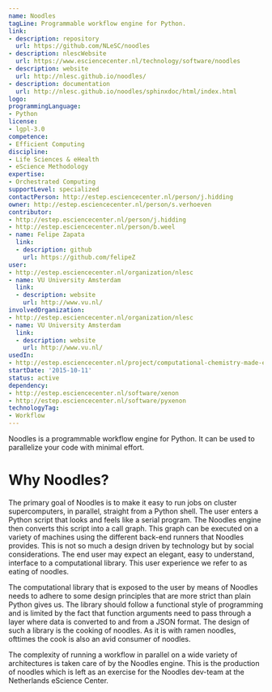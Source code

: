 ```yaml
---
name: Noodles
tagLine: Programmable workflow engine for Python.
link:
- description: repository
  url: https://github.com/NLeSC/noodles
- description: nlescWebsite
  url: https://www.esciencecenter.nl/technology/software/noodles
- description: website
  url: http://nlesc.github.io/noodles/
- description: documentation
  url: http://nlesc.github.io/noodles/sphinxdoc/html/index.html
logo: 
programmingLanguage: 
- Python
license: 
- lgpl-3.0
competence:
- Efficient Computing
discipline:
- Life Sciences & eHealth
- eScience Methodology
expertise:
- Orchestrated Computing
supportLevel: specialized
contactPerson: http://estep.esciencecenter.nl/person/j.hidding
owner: http://estep.esciencecenter.nl/person/s.verhoeven
contributor:
- http://estep.esciencecenter.nl/person/j.hidding
- http://estep.esciencecenter.nl/person/b.weel
- name: Felipe Zapata
  link:
  - description: github
    url: https://github.com/felipeZ
user:
- http://estep.esciencecenter.nl/organization/nlesc
- name: VU University Amsterdam
  link:
  - description: website
    url: http://www.vu.nl/
involvedOrganization:
- http://estep.esciencecenter.nl/organization/nlesc
- name: VU University Amsterdam
  link:
  - description: website
    url: http://www.vu.nl/
usedIn:
- http://estep.esciencecenter.nl/project/computational-chemistry-made-easy
startDate: '2015-10-11'
status: active
dependency:
- http://estep.esciencecenter.nl/software/xenon
- http://estep.esciencecenter.nl/software/pyxenon
technologyTag:
- Workflow
---
```

Noodles is a programmable workflow engine for Python. It can be used to parallelize your code with minimal effort.

# Why Noodles?

The primary goal of Noodles is to make it easy to run jobs on cluster supercomputers, in parallel, straight from a Python shell. The user enters a Python script that looks and feels like a serial program. The Noodles engine then converts this script into a call graph. This graph can be executed on a variety of machines using the different back-end runners that Noodles provides. This is not so much a design driven by technology but by social considerations. The end user may expect an elegant, easy to understand, interface to a computational library. This user experience we refer to as eating of noodles.

The computational library that is exposed to the user by means of Noodles needs to adhere to some design principles that are more strict than plain Python gives us. The library should follow a functional style of programming and is limited by the fact that function arguments need to pass through a layer where data is converted to and from a JSON format. The design of such a library is the cooking of noodles. As it is with ramen noodles, ofttimes the cook is also an avid consumer of noodles.

The complexity of running a workflow in parallel on a wide variety of architectures is taken care of by the Noodles engine. This is the production of noodles which is left as an exercise for the Noodles dev-team at the Netherlands eScience Center.
